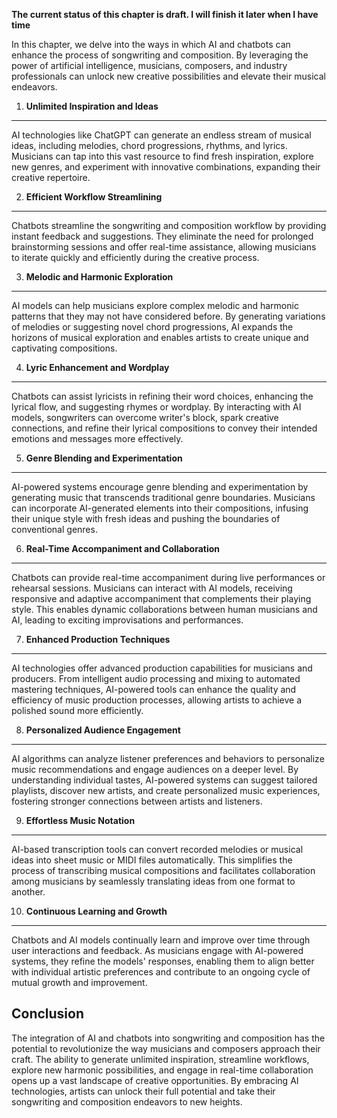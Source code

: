 **The current status of this chapter is draft. I will finish it later when I have time**

In this chapter, we delve into the ways in which AI and chatbots can enhance the process of songwriting and composition. By leveraging the power of artificial intelligence, musicians, composers, and industry professionals can unlock new creative possibilities and elevate their musical endeavors.

1. **Unlimited Inspiration and Ideas**
--------------------------------------

AI technologies like ChatGPT can generate an endless stream of musical ideas, including melodies, chord progressions, rhythms, and lyrics. Musicians can tap into this vast resource to find fresh inspiration, explore new genres, and experiment with innovative combinations, expanding their creative repertoire.

2. **Efficient Workflow Streamlining**
--------------------------------------

Chatbots streamline the songwriting and composition workflow by providing instant feedback and suggestions. They eliminate the need for prolonged brainstorming sessions and offer real-time assistance, allowing musicians to iterate quickly and efficiently during the creative process.

3. **Melodic and Harmonic Exploration**
---------------------------------------

AI models can help musicians explore complex melodic and harmonic patterns that they may not have considered before. By generating variations of melodies or suggesting novel chord progressions, AI expands the horizons of musical exploration and enables artists to create unique and captivating compositions.

4. **Lyric Enhancement and Wordplay**
-------------------------------------

Chatbots can assist lyricists in refining their word choices, enhancing the lyrical flow, and suggesting rhymes or wordplay. By interacting with AI models, songwriters can overcome writer's block, spark creative connections, and refine their lyrical compositions to convey their intended emotions and messages more effectively.

5. **Genre Blending and Experimentation**
-----------------------------------------

AI-powered systems encourage genre blending and experimentation by generating music that transcends traditional genre boundaries. Musicians can incorporate AI-generated elements into their compositions, infusing their unique style with fresh ideas and pushing the boundaries of conventional genres.

6. **Real-Time Accompaniment and Collaboration**
------------------------------------------------

Chatbots can provide real-time accompaniment during live performances or rehearsal sessions. Musicians can interact with AI models, receiving responsive and adaptive accompaniment that complements their playing style. This enables dynamic collaborations between human musicians and AI, leading to exciting improvisations and performances.

7. **Enhanced Production Techniques**
-------------------------------------

AI technologies offer advanced production capabilities for musicians and producers. From intelligent audio processing and mixing to automated mastering techniques, AI-powered tools can enhance the quality and efficiency of music production processes, allowing artists to achieve a polished sound more efficiently.

8. **Personalized Audience Engagement**
---------------------------------------

AI algorithms can analyze listener preferences and behaviors to personalize music recommendations and engage audiences on a deeper level. By understanding individual tastes, AI-powered systems can suggest tailored playlists, discover new artists, and create personalized music experiences, fostering stronger connections between artists and listeners.

9. **Effortless Music Notation**
--------------------------------

AI-based transcription tools can convert recorded melodies or musical ideas into sheet music or MIDI files automatically. This simplifies the process of transcribing musical compositions and facilitates collaboration among musicians by seamlessly translating ideas from one format to another.

10. **Continuous Learning and Growth**
--------------------------------------

Chatbots and AI models continually learn and improve over time through user interactions and feedback. As musicians engage with AI-powered systems, they refine the models' responses, enabling them to align better with individual artistic preferences and contribute to an ongoing cycle of mutual growth and improvement.

Conclusion
----------

The integration of AI and chatbots into songwriting and composition has the potential to revolutionize the way musicians and composers approach their craft. The ability to generate unlimited inspiration, streamline workflows, explore new harmonic possibilities, and engage in real-time collaboration opens up a vast landscape of creative opportunities. By embracing AI technologies, artists can unlock their full potential and take their songwriting and composition endeavors to new heights.
